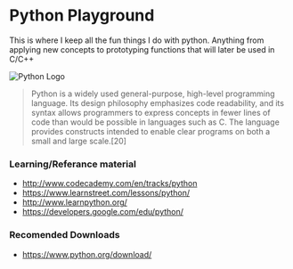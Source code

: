 <!-- https://github.com/adam-p/markdown-here/wiki/Markdown-Cheatsheet -->

Python Playground
=================
This is where I keep all the fun things I do with python. Anything from applying new concepts to prototyping functions that will later be used in C/C++

![Python Logo](http://upload.wikimedia.org/wikipedia/commons/thumb/f/f8/Python_logo_and_wordmark.svg/486px-Python_logo_and_wordmark.svg.png "Py Logo")

>Python is a widely used general-purpose, high-level programming language. Its design philosophy emphasizes code readability, and its syntax allows programmers to express concepts in fewer lines of code than would be possible in languages such as C. The language provides constructs intended to enable clear programs on both a small and large scale.[20]


### Learning/Referance material
* http://www.codecademy.com/en/tracks/python
* https://www.learnstreet.com/lessons/python/
* http://www.learnpython.org/
* https://developers.google.com/edu/python/


### Recomended Downloads
* https://www.python.org/download/
